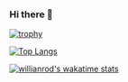 

### Hi there 👋

[![trophy](https://github-profile-trophy.vercel.app/?username=nkasenides)](https://github.com/ryo-ma/github-profile-trophy)


[![Top Langs](https://github-readme-stats.vercel.app/api/top-langs/?username=nkasenides&hide=pascal&langs_count=8)](https://github.com/anuraghazra/github-readme-stats)



[![willianrod's wakatime stats](https://github-readme-stats.vercel.app/api/wakatime?username=nkasenides)](https://github.com/anuraghazra/github-readme-stats)


<!--
**nkasenides/nkasenides** is a ✨ _special_ ✨ repository because its `README.md` (this file) appears on your GitHub profile.

Here are some ideas to get you started:

- 🔭 I’m currently working on ...
- 🌱 I’m currently learning ...
- 👯 I’m looking to collaborate on ...
- 🤔 I’m looking for help with ...
- 💬 Ask me about ...
- 📫 How to reach me: ...
- 😄 Pronouns: ...
- ⚡ Fun fact: ...
-->

